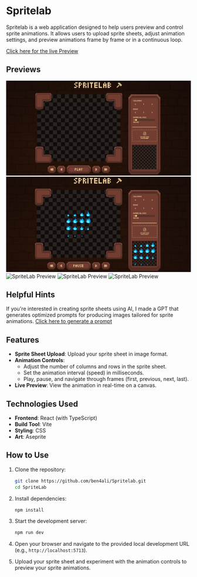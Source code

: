# Spritelab

Spritelab is a web application designed to help users preview and control sprite animations. It allows users to upload sprite sheets, adjust animation settings, and preview animations frame by frame or in a continuous loop.

[Click here for the live Preview](https://www.aliben.me/Spritelab/)

## Previews

![SpriteLab Preview](previews/preview1.png)
![SpriteLab Preview](previews/preview2.png)
![SpriteLab Preview](previews/preview3.gif)
![SpriteLab Preview](previews/preview4.gif)
![SpriteLab Preview](previews/preview5.gif)

## Helpful Hints

If you're interested in creating sprite sheets using AI, I made a GPT that generates optimized prompts for producing images tailored for sprite animations.
[Click here to generate a prompt](https://chatgpt.com/g/g-67f899f660d081918b9fc651f4318e44-spritesheet-prompt-master)

## Features

- **Sprite Sheet Upload**: Upload your sprite sheet in image format.
- **Animation Controls**:
  - Adjust the number of columns and rows in the sprite sheet.
  - Set the animation interval (speed) in milliseconds.
  - Play, pause, and navigate through frames (first, previous, next, last).
- **Live Preview**: View the animation in real-time on a canvas.

## Technologies Used

- **Frontend**: React (with TypeScript)
- **Build Tool**: Vite
- **Styling**: CSS
- **Art**: Aseprite

## How to Use

1. Clone the repository:

   ```bash
   git clone https://github.com/ben4ali/Spritelab.git
   cd SpriteLab
   ```

2. Install dependencies:

    ```bash
    npm install
    ```

3. Start the development server:

    ```bash
    npm run dev
    ```

4. Open your browser and navigate to the provided local development URL (e.g., `http://localhost:5713`).

5. Upload your sprite sheet and experiment with the animation controls to preview your sprite animations.
